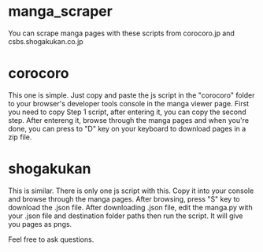 # manga_scraper
You can scrape manga pages with these scripts from corocoro.jp and csbs.shogakukan.co.jp

# corocoro

This one is simple. Just copy and paste the js script in the "corocoro" folder to your browser's developer tools console in the manga viewer page. First you need to copy Step 1 script, after entering it, you can copy the second step. After entereng it, browse through the manga pages and when you're done, you can press to "D" key on your keyboard to download pages in a zip file.

# shogakukan

This is similar. There is only one js script with this. Copy it into your console and browse through the manga pages. After browsing, press "S" key to download the .json file. After downloading .json file, edit the manga.py with your .json file and destination folder paths then run the script. It will give you pages as pngs.

Feel free to ask questions.

